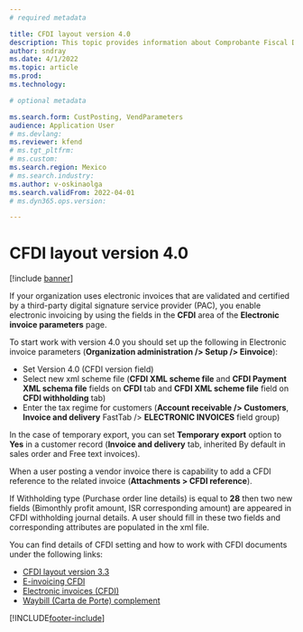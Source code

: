 ```yaml
---
# required metadata

title: CFDI layout version 4.0
description: This topic provides information about Comprobante Fiscal Digital por Internet (CFDI) layout version 4.0 for Mexico.
author: sndray
ms.date: 4/1/2022
ms.topic: article
ms.prod: 
ms.technology: 

# optional metadata

ms.search.form: CustPosting, VendParameters
audience: Application User
# ms.devlang: 
ms.reviewer: kfend
# ms.tgt_pltfrm: 
# ms.custom: 
ms.search.region: Mexico
# ms.search.industry: 
ms.author: v-oskinaolga
ms.search.validFrom: 2022-04-01
# ms.dyn365.ops.version: 

---
```


# CFDI layout version 4.0

[!include [banner](../includes/banner.md)]

If your organization uses electronic invoices that are validated and certified by a third-party digital signature service provider (PAC), you enable electronic invoicing
by using the fields in the **CFDI** area of the **Electronic invoice parameters** page.

To start work with version 4.0 you should set up the following in Electronic invoice parameters (**Organization administration /> Setup /> Einvoice**):

-	Set Version 4.0 (CFDI version field)
-	Select new xml scheme file (**CFDI XML scheme file** and **CFDI Payment XML schema file** fields on **CFDI** tab and **CFDI XML scheme file** field on **CFDI withholding** tab)
-	Enter the tax regime for customers (**Account receivable /> Customers**, **Invoice and delivery** FastTab /> **ELECTRONIC INVOICES** field group)

In the case of temporary export, you can set **Temporary export** option to **Yes** in a customer record (**Invoice and delivery** tab, inherited By default in sales order and Free text invoices).

When a user posting a vendor invoice there is capability to add a CFDI reference to the related invoice (**Attachments > CFDI reference**).  

If Withholding type (Purchase order line details) is equal to **28** then two new fields (Bimonthly profit amount, ISR corresponding amount) are appeared in CFDI withholding journal details. A user should fill in these two fields and corresponding attributes are populated in the xml file.

You can find details of CFDI setting and how to work with CFDI documents under the following links:

-	[CFDI layout version 3.3](https://docs.microsoft.com/en-us/dynamics365/finance/localizations/latam-mex-cfdi-3-3)
-	[E-invoicing CFDI](https://docs.microsoft.com/en-us/dynamics365/finance/localizations/tasks/mx-00010-e-invoicing-cfdi)
-	[Electronic invoices (CFDI)](https://docs.microsoft.com/en-us/dynamics365/finance/localizations/latam-mex-cfdi-electronic-invoices)
-	[Waybill (Carta de Porte) complement](https://docs.microsoft.com/en-us/dynamics365/finance/localizations/latam-mex-carta-de-porte)

[!INCLUDE[footer-include](../../includes/footer-banner.md)]
